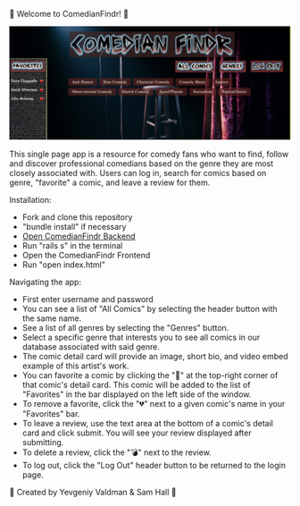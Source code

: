
🎤 Welcome to ComedianFindr! 🎤

![alt text](images/genrepage.png)

This single page app is a resource for comedy fans who want to find, follow and discover
professional comedians based on the genre they are most closely associated with. Users can 
log in, search for comics based on genre, "favorite" a comic, and leave a review for them.

Installation:
- Fork and clone this repository
- "bundle install" if necessary 
- [Open ComedianFindr Backend](https://github.com/evaldman/ComedianFindrBackEnd)
- Run "rails s" in the terminal 
- Open the ComedianFindr Frontend
- Run "open index.html" 

Navigating the app:
- First enter username and password
- You can see a list of "All Comics" by selecting the header button with the same name.
- See a list of all genres by selecting the "Genres" button.
- Select a specific genre that interests you to see all comics in our database associated with
  said genre.
- The comic detail card will provide an image, short bio, and video embed example of this 
  artist's work.
- You can favorite a comic by clicking the "🖤" at the top-right corner of that comic's detail 
  card. This comic will be added to the list of "Favorites" in the bar displayed on the left
  side of the window.
- To remove a favorite, click the "💔" next to a given comic's name in your "Favorites" bar.
- To leave a review, use the text area at the bottom of a comic's detail card and click submit.
  You will see your review displayed after submitting.
- To delete a review, click the "💣" next to the review.
- To log out, click the "Log Out" header button to be returned to the login page.

🎤 Created by Yevgeniy Valdman & Sam Hall 🎤